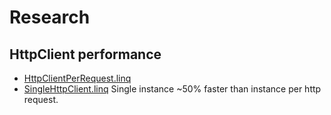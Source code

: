 # Research
## HttpClient performance ##
- [HttpClientPerRequest.linq](https://github.com/gzhebrunov/Research/blob/master/HttpClientPerRequest.linq "HttpClientPerRequest.linq")
- [SingleHttpClient.linq](https://github.com/gzhebrunov/Research/blob/master/SingleHttpClient.linq "SingleHttpClient.linq")
Single instance ~50% faster than instance per http request.
